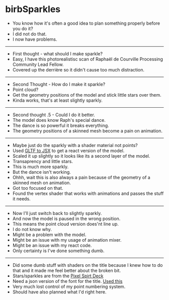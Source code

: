 # birbSparkles

- You know how it's often a good idea to plan something properly before you do it?
- I did not do that.
- I now have problems.

***

- First thought - what should I make sparkle?
- Easy, I have this photorealistisc scan of Raphaël de Courville Processing Community Lead Fellow.
- Covered up the derrière so it didn't cause too much distraction.

***

- Second Thought - How do I make it sparkle?
- Point cloud?
- Get the geometry positions of the model and stick little stars over them.
- Kinda works, that's at least slightly sparkly.

***

- Second thought .5 - Could I do it better.
- The model does know Raph's special dance.
- The dance is so powerful it breaks everything.
- The geometry positions of a skinned mesh become a pain on animation. 

***

- Maybe just do the sparkly with a shader material not points?
- Used [GLTF to JSX](https://gltf.pmnd.rs/) to get a react version of the model.
- Scaled it up slightly so it looks like its a second layer of the model.
- Transaprency and little stars.
- This is much more sparkly.
- But the dance isn't working. 
- Ohhh, wait this is also always a pain because of the geometry of a skinned mesh on animation.
- Got too focused on that. 
- Found the vertex shader that works with animations and passes the stuff it needs.

***

- Now I'll just switch back to slightly sparkly.
- And now the model is paused in the wrong position. 
- This means the point cloud version does'nt line up.
- I do not know why. 
- Might be a problem with the model.
- Might be an issue with my usage of animation mixer.
- Might be an issue with my react code.
- Only certainty is I've done something dumb.

***

- Did some dumb stuff with shaders on the title because I knew how to do that and it made me feel better about the broken bit. 
- Stars/sparkles are from the [Pixel Spirt Deck](https://pixelspiritdeck.com/)
- Need a json version of the font for the title. [Used this](https://gero3.github.io/facetype.js/)
- Very much lost control of my point numbering system.
- Should have also planned what I'd right here.

